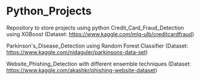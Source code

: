 # Python_Projects
Repository to store projects using python
Credit_Card_Fraud_Detection using XGBoost
(Dataset: https://www.kaggle.com/mlg-ulb/creditcardfraud)

Parkinson's_Disease_Detection using Random Forest Classifier
(Dataset: https://www.kaggle.com/nidaguler/parkinsons-data-set)

Website_Phishing_Detection with different ensemble techniques
(Dataset: https://www.kaggle.com/akashkr/phishing-website-dataset)
